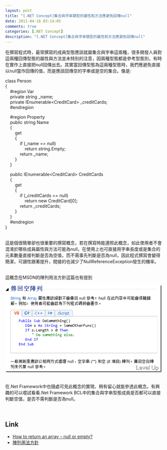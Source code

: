 ```yaml
---
layout: post
title: "[.NET Concept]集合與字串類型的屬性和方法應避免回傳null"
date: 2011-04-16 03:14:05
comments: true
categories: [.NET Concept]
description: "[.NET Concept]集合與字串類型的屬性和方法應避免回傳null"
---
```

<p>在撰寫程式時，最常撰寫的成員型態應該就屬集合與字串這兩種，很多開發人員對這兩種回傳型態的屬性與方法並未特別的注意，因兩種型態都是參考型態別，有時在實作上直接把null回傳出去。其實當回傳型態為這兩種型態時，我們應避免直接以null當作回傳的值，而是應該回傳空的字串或是空的集合。像是:</p>  <p>class Person   <br />{    <br />    #region Var    <br />    private string _name;    <br />    private IEnumerable&lt;CreditCard&gt; _creditCards;    <br />    #endregion </p>  <p>    #region Property   <br />    public string Name     <br />    {    <br />        get    <br />        {    <br />            if (_name == null)    <br />                return string.Empty;    <br />            return _name;    <br />        }    <br />    } </p>  <p>    public IEnumerable&lt;CreditCard&gt; CreditCards    <br />    {    <br />        get    <br />        {    <br />            if (_creditCards == null)    <br />                return new CreditCard[0];    <br />            return _creditCards;    <br />        }    <br />    }    <br />    #endregion    <br />}</p>  <p>   <br />這是個很簡單卻也很重要的撰寫概念，若在撰寫時能遵照此概念，如此使用者不會混淆於哪些成員屬性與方法可能為null，在使用上也可直接用字串長度或是集合的元素數量直接判斷是否為空值，而不需事先判斷是否為null，因此程式撰寫會變得簡潔，可讀性跟著提升，間接的也減少了NullReferenceException發生的機率。</p>  <p>   <br />這概念在MSDN的陣列用法方針</a>這篇也有提到</p>  <p><a href="http://files.dotblogs.com.tw/larrynung/1104/e90711743974.NETConceptnull_D1D4/image_2.png"><img style="border-bottom: 0px; border-left: 0px; border-top: 0px; border-right: 0px" border="0" alt="image" src="\images\posts\22866\image_thumb.png" width="510" height="282" /></a> </p>  <p>   <br />在.Net Framework中也隨處可見此概念的實現，稍有留心就能參透此概念。有興趣的可以嚐試看看.Net Framework BCL中的集合與字串型態成員是否都可以直接判斷空值，是否不需判斷是否為null。</p>  <p> </p>  <h2>Link</h2>  <ul>   <li><a href="http://ray.jez.net/how-to-return-an-array-null-or-empty/" target="_blank">How to return an array – null or empty?</a></li>    <li><a href="http://msdn.microsoft.com/zh-tw/library/k2604h5s(v=VS.90).aspx" target="_blank">陣列用法方針</li> </ul>